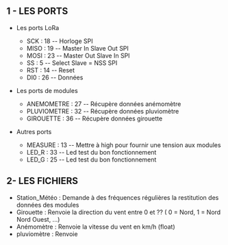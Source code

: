 1 - LES PORTS
-

- Les ports LoRa
  - SCK : 18 -- Horloge SPI
  - MISO : 19 -- Master In Slave Out SPI
  - MOSI : 23 -- Master Out Slave In SPI
  - SS : 5 -- Select Slave = NSS SPI
  - RST : 14 -- Reset
  - DI0 : 26 -- Données
  
- Les ports de modules
  - ANEMOMETRE : 27 -- Récupère données anémomètre
  - PLUVIOMETRE : 32 -- Récupère données pluviomètre
  - GIROUETTE : 36 -- Récupère données girouette

- Autres ports
  - MEASURE : 13 -- Mettre à high pour fournir une tension aux modules
  - LED_R : 33 -- Led test du bon fonctionnement
  - LED_G : 25 -- Led test du bon fonctionnement


2- LES FICHIERS
-
- Station_Météo : Demande à des fréquences régulières la restitution des données des modules
- Girouette : Renvoie la direction du vent entre 0 et ?? ( 0 = Nord, 1 = Nord Nord Ouest, ...)
- Anémomètre : Renvoie la vitesse du vent en km/h (float)
- pluviomètre : Renvoie 



